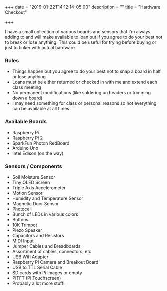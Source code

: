+++
date = "2016-01-22T14:12:14-05:00"
description = ""
title = "Hardware Checkout"

+++

I have a small collection of various boards and sensors that I'm always adding to and will make available to loan out if you agree to do your best not to break or lose anything. This could be useful for trying before buying or just to tinker with actual hardware.

### Rules 
- Things happen but you agree to do your best not to snap a board in half or lose anything
- Loans must be either returned or checked in with me and extend each class meeting 
- No permanent modifications (like soldering on headers or trimming down a board)
- I may need something for class or personal reasons so not everything can be available at all times

### Available Boards

- Raspberry Pi   
- Raspberry Pi 2  
- SparkFun Photon RedBoard  
- Arduino Uno
- Intel Edison (on the way)

### Sensors / Components 

- Soil Moisture Sensor
- Tiny OLED Screen
- Triple Axis Accelerometer
- Motion Sensor
- Humidity and Temperature Sensor
- Magnetic Door Sensor
- Photocell
- Bunch of LEDs in various colors
- Buttons 
- 10K Trimpot
- Piezo Speaker
- Capacitors and Resistors 
- MIDI Input
- Jumper Cables and Breadboards
- Assortment of cables, connectors, etc
- USB Wifi Adapter
- Raspberry Pi Camera and Breakout Board
- USB to TTL Serial Cable 
- SD cards with Pi images or empty
- PiTFT (Pi Touchscreen)
- Probably a lot more stuff! 